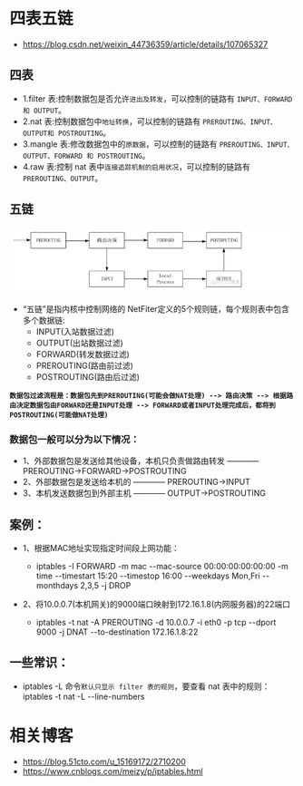 # 四表五链
- https://blog.csdn.net/weixin_44736359/article/details/107065327
## 四表
- 1.filter 表:控制数据包是否允许`进出及转发`，可以控制的链路有 `INPUT、FORWARD 和 OUTPUT`。
- 2.nat 表:控制数据包中`地址转换`，可以控制的链路有 `PREROUTING、INPUT、OUTPUT和 POSTROUTING`。
- 3.mangle 表:修改数据包中的`原数据`，可以控制的链路有 `PREROUTING、INPUT、OUTPUT、FORWARD 和 POSTROUTING`。
- 4.raw 表:控制 nat 表中`连接追踪机制的启用状况`，可以控制的链路有 `PREROUTING、OUTPUT`。


## 五链
![](img/%E4%BC%81%E4%B8%9A%E5%BE%AE%E4%BF%A1%E6%88%AA%E5%9B%BE_17198917647214.png)
- “五链”是指内核中控制网络的 NetFiter定义的5个规则链，每个规则表中包含多个数据链:
    - INPUT(入站数据过滤)
    - OUTPUT(出站数据过滤)
    - FORWARD(转发数据过滤)
    - PREROUTING(路由前过滤)
    - POSTROUTING(路由后过滤)

**`数据包过滤流程是：数据包先到PREROUTING(可能会做NAT处理) --> 路由决策 --> 根据路由决定数据包由FORWARD还是INPUT处理 --> FORWARD或者INPUT处理完成后，都将到POSTROUTING(可能做NAT处理)`**

### 数据包一般可以分为以下情况：
- 1、外部数据包是发送给其他设备，本机只负责做路由转发 ———— PREROUTING->FORWARD->POSTROUTING
- 2、外部数据包是发送给本机的 ———— PREROUTING->INPUT
- 3、本机发送数据包到外部主机 ———— OUTPUT->POSTROUTING

## 案例：
- 1、根据MAC地址实现指定时间段上网功能：
    - iptables -I FORWARD -m mac --mac-source 00:00:00:00:00:00 -m time --timestart 15:20 --timestop 16:00 --weekdays Mon,Fri --monthdays 2,3,5 -j DROP

- 2、将10.0.0.7(本机网关)的9000端口映射到172.16.1.8(内网服务器)的22端口
    - iptables -t nat -A PREROUTING -d 10.0.0.7 -i eth0 -p tcp --dport 9000 -j DNAT --to-destination 172.16.1.8:22


## 一些常识：
- iptables -L 命令`默认只显示 filter 表的规则`，要查看 nat 表中的规则：iptables -t nat -L --line-numbers

# 相关博客
- https://blog.51cto.com/u_15169172/2710200
- https://www.cnblogs.com/meizy/p/iptables.html
